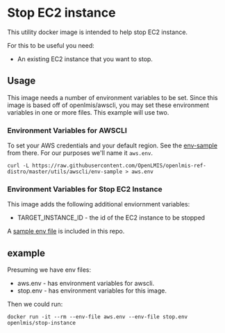 # Stop EC2 instance

This utility docker image is intended to help stop EC2 instance.

For this to be useful you need:

* An existing EC2 instance that you want to stop.

## Usage

This image needs a number of environment variables to be set. Since this image is based off of
openlmis/awscli, you may set these environment variables in one or more files. This example will
use two.

### Environment Variables for AWSCLI

To set your AWS credentials and your default region.  See the
[env-sample](https://github.com/OpenLMIS/openlmis-ref-distro/blob/master/utils/awscli/env-sample)
from there.  For our purposes we'll name it `aws.env`.

```
curl -L https://raw.githubusercontent.com/OpenLMIS/openlmis-ref-distro/master/utils/awscli/env-sample > aws.env
```

### Environment Variables for Stop EC2 Instance

This image adds the following additional enviornment variables:

* TARGET_INSTANCE_ID - the id of the EC2 instance to be stopped

A [sample env file](env-sample) is included in this repo.

## example

Presuming we have env files:

* aws.env - has environment variables for awscli.
* stop.env - has environment variables for this image.

Then we could run:

```
docker run -it --rm --env-file aws.env --env-file stop.env openlmis/stop-instance
```
